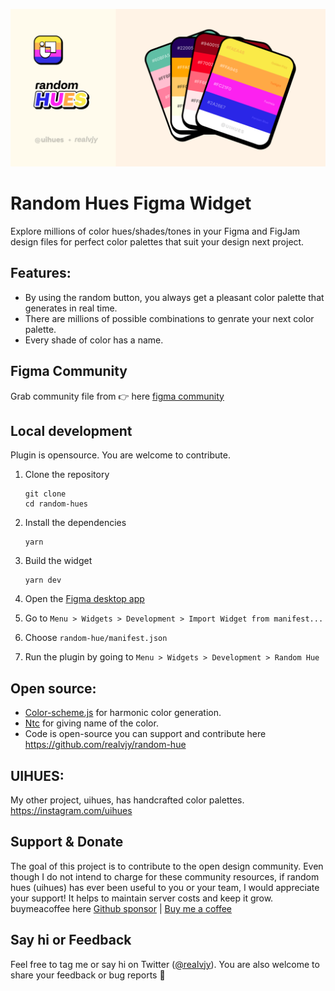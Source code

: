 [![Random Hues](ui-src/preview.png)](https://www.figma.com/community/widget/1128028298799358676/Random-Hues)

# Random Hues Figma Widget

Explore millions of color hues/shades/tones in your Figma and FigJam design files for perfect color palettes that suit your design next project.

## Features:

- By using the random button, you always get a pleasant color palette that generates in real time.
- There are millions of possible combinations to genrate your next color palette.
- Every shade of color has a name.

## Figma Community

Grab community file from 👉 here [figma community](https://www.figma.com/community/widget/1128028298799358676/Random-Hues)

## Local development

Plugin is opensource. You are welcome to contribute.

1. Clone the repository

   ```shell
   git clone
   cd random-hues
   ```

1. Install the dependencies

   ```shell
   yarn
   ```

1. Build the widget

   ```
   yarn dev
   ```

1. Open the [Figma desktop app](https://www.figma.com/downloads/)

1. Go to `Menu > Widgets > Development > Import Widget from manifest...`

1. Choose `random-hue/manifest.json`

1. Run the plugin by going to `Menu > Widgets > Development > Random Hue`

## Open source:

- [Color-scheme.js](https://github.com/c0bra/color-scheme-js) for harmonic color generation.
- [Ntc](https://www.npmjs.com/package/ntc-ts) for giving name of the color.
- Code is open-source you can support and contribute here https://github.com/realvjy/random-hue

## UIHUES:

My other project, uihues, has handcrafted color palettes. https://instagram.com/uihues

## Support & Donate

The goal of this project is to contribute to the open design community. Even though I do not intend to charge for these community resources, if random hues (uihues) has ever been useful to you or your team, I would appreciate your support! It helps to maintain server costs and keep it grow. buymeacoffee here [Github sponsor](https://github.com/sponsors/realvjy) | [Buy me a coffee](https://buymeacoffee.com/realvjy)

## Say hi or Feedback

Feel free to tag me or say hi on Twitter ([@realvjy](http://twitter.com/realvjy)). You are also welcome to share your feedback or bug reports 🙏
